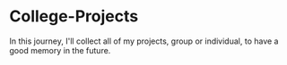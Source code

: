 # College-Projects
In this journey, I'll collect all of my projects, group or individual, to have a good memory in the future.
